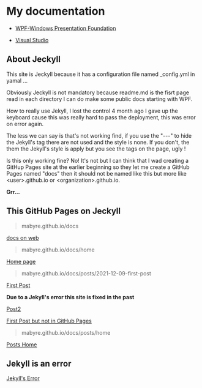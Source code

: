 # My documentation

- [WPF-Windows Presentation Foundation](https://github.com/mabyre/docs/tree/master/WPF)

- [Visual Studio](https://github.com/mabyre/docs/tree/master/VisualStudio)

## About Jeckyll

This site is Jeckyll because it has a configuration file named _config.yml in yamal ...

Obviously Jeckyll is not mandatory because readme.md is the fisrt page read in each directory I can do make some public docs starting with WPF.

How to really use Jekyll, I lost the control 4 month ago I gave up the keyboard cause this was really hard to pass the deployment, this was error on error again.

The less we can say is that's not working find, if you use the "---" to hide the Jekyll's tag there are not used and the style is none. If you don't, the them the Jekyll's style is apply but you see the tags on the page, ugly !

Is this only working fine? No! It's not but I can think that I wad creating a GitHup Pages site at the earlier beginning so they let me create a GitHub Pages named "docs" then it should not be named like this but more like <user\>.github.io or <organization\>.github.io.

**Grr...**

## This GitHub Pages on Jeckyll

> mabyre.github.io/docs

[docs on web](https://mabyre.github.io/docs)

> mabyre.github.io/docs/home

[Home page](https://mabyre.github.io/docs/home)

> mabyre.github.io/docs/posts/2021-12-09-first-post

[First Post](https://mabyre.github.io/docs/posts/2021-12-09-first-post)

**Due to a Jekyll's error this site is fixed in the past**

[Post2](https://mabyre.github.io/docs/posts/2022-07-21-post2)

[First Post but not in GitHub Pages](https://github.com/mabyre/docs/blob/fe1b0c1edac821adf740c823f23428e27741b96d/posts/2021-12-09-first-post.md)

> mabyre.github.io/docs/posts/home

[Posts Home](https://mabyre.github.io/docs/posts/home)

## Jekyll is an error

[Jekyll's Error](https://mabyre.github.io/error)

